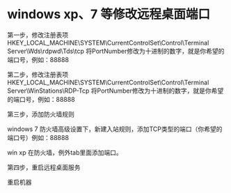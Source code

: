 # windows xp、7 等修改远程桌面端口

第一步，修改注册表项 
HKEY_LOCAL_MACHINE\SYSTEM\CurrentControlSet\Control\Terminal Server\Wds\rdpwd\Tds\tcp 
将PortNumber修改为十进制的数字，就是你希望的端口号，例如：88888

第二步，修改注册表项 
HKEY_LOCAL_MACHINE\SYSTEM\CurrentControlSet\Control\Terminal Server\WinStations\RDP-Tcp 
将PortNumber修改为十进制的数字，就是你希望的端口号，例如：88888

第三步，添加防火墙规则

windows 7 防火墙高级设置下，新建入站规则，添加TCP类型的端口（你希望的端口号）例如：88888

win xp 在防火墙，例外tab里面添加端口。

第四步，重启远程桌面服务

重启机器